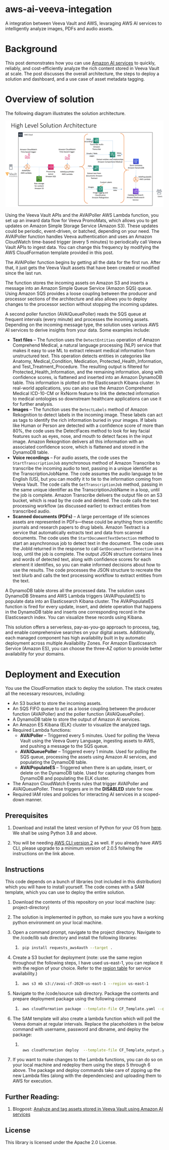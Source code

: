 # aws-ai-veeva-integation
A integration between Veeva Vault and AWS, levaraging AWS AI services to intelligently analyze images, PDFs and audio assets.

# Background

This post demonstrates how you can use [Amazon AI services](https://aws.amazon.com/machine-learning/ai-services/) to quickly, reliably, and cost-efficiently analyze the rich content stored in Veeva Vault at scale. The post discusses the overall architecture, the steps to deploy a solution and dashboard, and a use case of asset metadata tagging. 

# Overview of solution
The following diagram illustrates the solution architecture. 

![Solution Architecture](images/Solution-Architecture.png)

Using the Veeva Vault APIs and the AVAIPoller AWS Lambda function, you set up an inward data flow for Veeva PromoMats, which allows you to get updates on Amazon Simple Storage Service (Amazon S3). These updates could be periodic, event-driven, or batched, depending on your need. The AVAIPoller function handles Veeva authentication and uses an Amazon CloudWatch time-based trigger (every 5 minutes) to periodically call Veeva Vault APIs to ingest data. You can change this frequency by modifying the AWS CloudFormation template provided in this post.

The AVAIPoller function begins by getting all the data for the first run. After that, it just gets the Veeva Vault assets that have been created or modified since the last run.

The function stores the incoming assets on Amazon S3 and inserts a message into an Amazon Simple Queue Service (Amazon SQS) queue. Using Amazon SQS provides a loose coupling between the producer and processor sections of the architecture and also allows you to deploy changes to the processor section without stopping the incoming updates.

A second poller function (AVAIQueuePoller) reads the SQS queue at frequent intervals (every minute) and processes the incoming assets. Depending on the incoming message type, the solution uses various AWS AI services to derive insights from your data. Some examples include:

* **Text files** – The function uses the `DetectEntities` operation of Amazon Comprehend Medical, a natural language processing (NLP) service that makes it easy to use ML to extract relevant medical information from unstructured text. This operation detects entities in categories like Anatomy, Medical_Condition, Medication, Protected_Health_Information, and Test_Treatment_Procedure. The resulting output is filtered for Protected_Health_Information, and the remaining information, along with confidence scores, is flattened and inserted into an Amazon DynamoDB table. This information is plotted on the Elasticsearch Kibana cluster. In real-world applications, you can also use the Amazon Comprehend Medical ICD-10-CM or RxNorm feature to link the detected information to medical ontologies so downstream healthcare applications can use it for further analysis. 
* **Images** – The function uses the `DetectLabels` method of Amazon Rekognition to detect labels in the incoming image. These labels can act as tags to identify the rich information buried in your images. If labels like Human or Person are detected with a confidence score of more than 80%, the code uses the DetectFaces method to look for key facial features such as eyes, nose, and mouth to detect faces in the input image. Amazon Rekognition delivers all this information with an associated confidence score, which is flattened and stored in the DynamoDB table.
* **Voice recordings** – For audio assets, the code uses the `StartTranscriptionJob` asynchronous method of Amazon Transcribe to transcribe the incoming audio to text, passing in a unique identifier as the TranscriptionJobName. The code assumes the audio language to be English (US), but you can modify it to tie to the information coming from Veeva Vault. The code calls the `GetTranscriptionJob` method, passing in the same unique identifier as the TranscriptionJobName in a loop, until the job is complete. Amazon Transcribe delivers the output file on an S3 bucket, which is read by the code and deleted. The code calls the text processing workflow (as discussed earlier) to extract entities from transcribed audio.
* **Scanned documents (PDFs)** – A large percentage of life sciences assets are represented in PDFs—these could be anything from scientific journals and research papers to drug labels. Amazon Textract is a service that automatically extracts text and data from scanned documents. The code uses the `StartDocumentTextDetection` method to start an asynchronous job to detect text in the document. The code uses the JobId returned in the response to call `GetDocumentTextDetection` in a loop, until the job is complete. The output JSON structure contains lines and words of detected text, along with confidence scores for each element it identifies, so you can make informed decisions about how to use the results. The code processes the JSON structure to recreate the text blurb and calls the text processing workflow to extract entities from the text.

A DynamoDB table stores all the processed data. The solution uses DynamoDB Streams and AWS Lambda triggers (AVAIPopulateES) to populate data into an Elasticsearch Kibana cluster. The AVAIPopulateES function is fired for every update, insert, and delete operation that happens in the DynamoDB table and inserts one corresponding record in the Elasticsearch index. You can visualize these records using Kibana.

This solution offers a serverless, pay-as-you-go approach to process, tag, and enable comprehensive searches on your digital assets. Additionally, each managed component has high availability built in by automatic deployment across multiple Availability Zones. For Amazon Elasticsearch Service (Amazon ES), you can choose the three-AZ option to provide better availability for your domains.

# Deployment and Execution

You use the CloudFormation stack to deploy the solution. The stack creates all the necessary resources, including:

* An S3 bucket to store the incoming assets.
* An SQS FIFO queue to act as a loose coupling between the producer function (AVAIPoller) and the poller function (AVAIQueuePoller).
* A DynamoDB table to store the output of Amazon AI services.
* An Amazon ES Kibana (ELK) cluster to visualize the analyzed tags.
* Required Lambda functions:
    * **AVAIPoller** – Triggered every 5 minutes. Used for polling the Veeva Vault using the Veeva Query Language, ingesting assets to AWS, and pushing a message to the SQS queue.
    * **AVAIQueuePoller** – Triggered every 1 minute. Used for polling the SQS queue, processing the assets using Amazon AI services, and populating the DynamoDB table.
    * **AVAIPopulateES** – Triggered when there is an update, insert, or delete on the DynamoDB table. Used for capturing changes from DynamoDB and populating the ELK cluster.
* The Amazon CloudWatch Events rules that trigger AVAIPoller and AVAIQueuePoller. These triggers are in the **DISABLED** state for now. 
* Required IAM roles and policies for interacting AI services in a scoped-down manner.


## Prerequisites

1. Download and install the latest version of Python for your OS from [here](https://www.python.org/downloads/). We shall be using Python 3.8 and above.

2. You will be needing [AWS CLI version 2](https://docs.aws.amazon.com/cli/latest/userguide/cli-chap-install.html) as well. If you already have AWS CLI, please upgrade to a minimum version of 2.0.5 follwing the instructions on the link above.

## Instructions

This code depends on a bunch of libraries (not included in this distribution) which you will have to install yourself.  The code comes with a SAM template, which you can use to deploy the entire solution.

1. Download the contents of this repository on your local machine (say: project-directory)
2. The solution is implemented in python, so make sure you have a working python environment on your local machine.
3. Open a command prompt, navigate to the project directory. Navigate to the /code/lib sub directory and install the following libraries: 
    1. ```bash
        pip install requests_aws4auth --target .
        ```

4. Create a S3 bucket for deployment (note: use the same region throughout the following steps, I have used us-east-1, you can replace it with the region of your choice. Refer to the [region table](https://aws.amazon.com/about-aws/global-infrastructure/regional-product-services/) for service availability.)
    1. ```bash
        aws s3 mb s3://avai-cf-2020-us-east-1 --region us-east-1
        ```

5. Navigate to the /code/source sub directory. Package the contents and prepare deployment package using the following command
    1. ```bash
        aws cloudformation package --template-file CF_Template.yaml --output-template-file CF_Template_output.yaml --s3-bucket avai-cf-2020-us-east-1 --region us-east-1
        ```
6. The SAM template will also create a lambda function which will poll the Veeva domain at regular intervals. Replace the placeholders in the below command with username, password and dbname, and deploy the package:
    1. ```bash 

        aws cloudformation deploy  --template-file CF_Template_output.yaml --capabilities CAPABILITY_IAM  --region us-east-1 --parameter-overrides VeevaDomainNameParameter=demodomainname VeevaDomainUserNameParameter=username VeevaDomainPasswordParameter=password --stack-name AVAI-Demo
        ```
7. If you want to make changes to the Lambda functions, you can do so on your local machine and redeploy them using the steps 5 through 6 above. The package and deploy commands take care of zipping up the new Lambda files (along with the dependencies) and uploading them to AWS for execution.

## Further Reading:
1. Blogpost: [Analyze and tag assets stored in Veeva Vault using Amazon AI services](http://aws.amazon.com/)

## License

This library is licensed under the Apache 2.0 License. 
